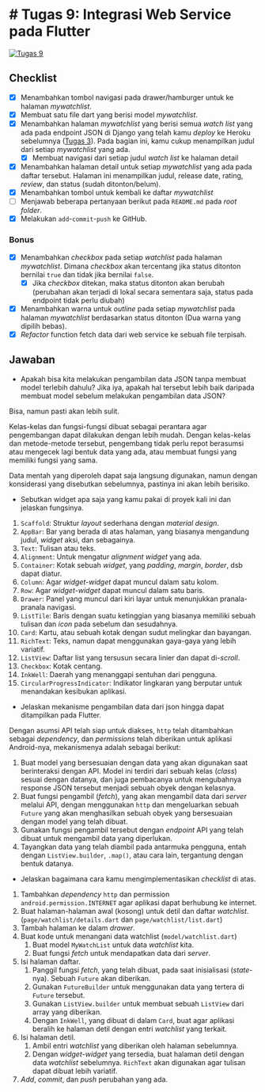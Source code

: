 # # Tugas 9: Integrasi Web Service pada Flutter

[![Tugas 9](https://img.shields.io/badge/assignment-Tugas%209-blue)](https://pbp-fasilkom-ui.github.io/ganjil-2023/assignments/tugas/tugas-9)

## Checklist

- [x] Menambahkan tombol navigasi pada drawer/hamburger untuk ke halaman *mywatchlist*.
- [x] Membuat satu file dart yang berisi model *mywatchlist*.
- [x] Menambahkan halaman *mywatchlist* yang berisi semua *watch list* yang ada pada endpoint JSON di Django yang telah kamu *deploy* ke Heroku sebelumnya ([Tugas 3](https://pbp-fasilkom-ui.github.io/ganjil-2023/assignments/tugas/tugas-3/)). Pada bagian ini, kamu cukup menampilkan judul dari setiap *mywatchlist* yang ada.
  - [x] Membuat navigasi dari setiap judul *watch list* ke halaman detail
- [x] Menambahkan halaman detail untuk setiap *mywatchlist* yang ada pada daftar tersebut. Halaman ini menampilkan judul, release date, rating, *review*, dan status (sudah ditonton/belum).
- [x] Menambahkan tombol untuk kembali ke daftar *mywatchlist*
- [ ] Menjawab beberapa pertanyaan berikut pada `README.md` pada *root folder*.
- [x] Melakukan `add`-`commit`-`push` ke GitHub.

### Bonus

- [x] Menambahkan *checkbox* pada setiap *watchlist* pada halaman *mywatchlist*. Dimana *checkbox* akan tercentang jika status ditonton bernilai `true` dan tidak jika bernilai `false`.
  - [x] Jika *checkbox* ditekan, maka status ditonton akan berubah (perubahan akan terjadi di lokal secara sementara saja, status pada endpoint tidak perlu diubah)
- [x] Menambahkan warna untuk *outline* pada setiap *mywatchlist* pada halaman *mywatchlist* berdasarkan status ditonton (Dua warna yang dipilih bebas).
- [x] *Refactor* function fetch data dari web service ke sebuah file terpisah.

## Jawaban

- Apakah bisa kita melakukan pengambilan data JSON tanpa membuat model terlebih dahulu? Jika iya, apakah hal tersebut lebih baik daripada membuat model sebelum melakukan pengambilan data JSON?

Bisa, namun pasti akan lebih sulit.

Kelas-kelas dan fungsi-fungsi dibuat sebagai perantara agar pengembangan dapat dilakukan dengan lebih mudah. Dengan kelas-kelas dan metode-metode tersebut, pengembang tidak perlu repot berasumsi atau mengecek lagi bentuk data yang ada, atau membuat fungsi yang memiliki fungsi yang sama.

Data mentah yang diperoleh dapat saja langsung digunakan, namun dengan konsiderasi yang disebutkan sebelumnya, pastinya ini akan lebih berisiko.

- Sebutkan widget apa saja yang kamu pakai di proyek kali ini dan jelaskan fungsinya.

1. `Scaffold`: Struktur *layout* sederhana dengan *material design*.
2. `AppBar`: Bar yang berada di atas halaman, yang biasanya mengandung judul, *widget* aksi, dan sebagainya. 
3. `Text`: Tulisan atau teks.
4. `Alignment`: Untuk mengatur *alignment* *widget* yang ada.
5. `Container`: Kotak sebuah *widget*, yang *padding*, *margin*, *border*, dsb dapat diatur.
6. `Column`: Agar *widget*-*widget* dapat muncul dalam satu kolom.
7. `Row`: Agar *widget*-*widget* dapat muncul dalam satu baris.
8. `Drawer`: Panel yang muncul dari kiri layar untuk menunjukkan pranala-pranala navigasi.
9. `ListTile`: Baris dengan suatu ketinggian yang biasanya memiliki sebuah tulisan dan *icon* pada sebelum dan sesudahnya.
10. `Card`: Kartu, atau sebuah kotak dengan sudut melingkar dan bayangan.
11. `RichText`: Teks, namun dapat menggunakan gaya-gaya yang lebih variatif.
12. `ListView`: Daftar list yang tersusun secara linier dan dapat di-*scroll*.
13. `Checkbox`: Kotak centang.
14. `InkWell`: Daerah yang menanggapi sentuhan dari pengguna.
15. `CircularProgressIndicator`: Indikator lingkaran yang berputar untuk menandakan kesibukan aplikasi.

- Jelaskan mekanisme pengambilan data dari json hingga dapat ditampilkan pada Flutter.

Dengan asumsi API telah siap untuk diakses, `http` telah ditambahkan sebagai *dependency*, dan *permissions* telah diberikan untuk aplikasi Android-nya, mekanismenya adalah sebagai berikut:

1. Buat model yang bersesuaian dengan data yang akan digunakan saat berinteraksi dengan API. Model ini terdiri dari sebuah kelas (*class*) sesuai dengan datanya, dan juga pembacanya untuk mengubahnya response JSON tersebut menjadi sebuah obyek dengan kelasnya.
2. Buat fungsi pengambil (*fetch*), yang akan mengambil data dari *server* melalui API, dengan menggunakan `http` dan mengeluarkan sebuah `Future` yang akan menghasilkan sebuah obyek yang bersesuaian dengan model yang telah dibuat.
3. Gunakan fungsi pengambil tersebut dengan *endpoint* API yang telah dibuat untuk mengambil data yang diperlukan.
4. Tayangkan data yang telah diambil pada antarmuka pengguna, entah dengan `ListView.builder`, `.map()`, atau cara lain, tergantung dengan bentuk datanya. 

- Jelaskan bagaimana cara kamu mengimplementasikan *checklist* di atas.

1. Tambahkan *dependency* `http` dan permission `android.permission.INTERNET` agar aplikasi dapat berhubung ke internet.
2. Buat halaman-halaman awal (kosong) untuk detil dan daftar *watchlist*. (`page/watchlist/details.dart` dan `page/watchlist/list.dart`)
3. Tambah halaman ke dalam *drawer*.
4. Buat kode untuk menangani data watchlist (`model/watchlist.dart`)
   1. Buat model `MyWatchList` untuk data *watchlist* kita.
   2. Buat fungsi *fetch* untuk mendapatkan data dari *server*.
5. Isi halaman daftar.
   1. Panggil fungsi *fetch*, yang telah dibuat, pada saat inisialisasi (*state*-nya). Sebuah `Future` akan diberikan. 
   2. Gunakan `FutureBuilder` untuk menggunakan data yang tertera di `Future` tersebut.
   3. Gunakan `ListView.builder` untuk membuat sebuah `ListView` dari array yang diberikan. 
   4. Dengan `InkWell`, yang dibuat di dalam `Card`, buat agar aplikasi beralih ke halaman detil dengan entri *watchlist* yang terkait.
6. Isi halaman detil.
   1. Ambil entri *watchlist* yang diberikan oleh halaman sebelumnya.
   2. Dengan *widget*-*widget* yang tersedia, buat halaman detil dengan data *watchlist* sebelumnya. `RichText` akan digunakan agar tulisan dapat dibuat lebih variatif.
7. *Add*, *commit*, dan *push* perubahan yang ada.
